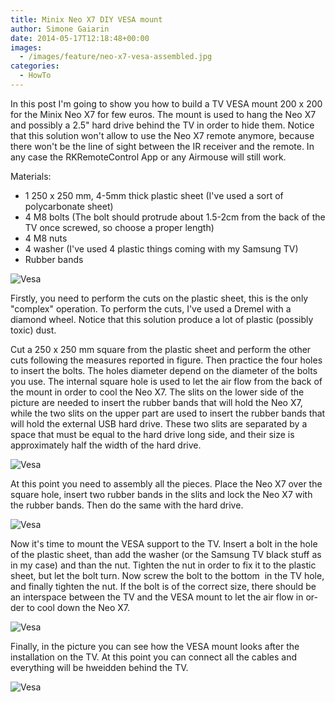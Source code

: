 ```yaml
---
title: Minix Neo X7 DIY VESA mount
author: Simone Gaiarin
date: 2014-05-17T12:18:48+00:00
images:
  - /images/feature/neo-x7-vesa-assembled.jpg
categories:
  - HowTo
---
```

In this post I'm going to show you how to build a TV VESA mount 200 x 200 for the Minix Neo X7 for few euros. The mount is used to hang the Neo X7 and possibly a 2.5" hard drive behind the TV in order to hide them. Notice that this solution won't allow to use the Neo X7 remote anymore, because there won't be the line of sight between the IR receiver and the remote. In any case the RKRemoteControl App or any Airmouse will still work.<!--more-->

Materials:
  * 1 250 x 250 mm, 4-5mm thick plastic sheet (I've used a sort of polycarbonate sheet)
  * 4 M8 bolts (The bolt should protrude about 1.5-2cm from the back of the TV once screwed, so choose a proper length)
  * 4 M8 nuts
  * 4 washer (I've used 4 plastic things coming with my Samsung TV)
  * Rubber bands

![Vesa](/images/neo-x7-vesa-nut-and-bolts.jpg)

Firstly, you need to perform the cuts on the plastic sheet, this is the only "complex" operation. To perform the cuts, I've used a Dremel with a diamond wheel. Notice that this solution produce a lot of plastic (possibly toxic) dust.

Cut a 250 x 250 mm square from the plastic sheet and perform the other cuts following the measures reported in figure. Then practice the four holes to insert the bolts. The holes diameter depend on the diameter of the bolts you use. The internal square hole is used to let the air flow from the back of the mount in order to cool the Neo X7. The slits on the lower side of the picture are needed to insert the rubber bands that will hold the Neo X7, while the two slits on the upper part are used to insert the rubber bands that will hold the external USB hard drive. These two slits are separated by a space that must be equal to the hard drive long side, and their size is approximately half the width of the hard drive.

![Vesa](/images/neo-x7-vesa-finished.jpg)

At this point you need to assembly all the pieces. Place the Neo X7 over the square hole, insert two rubber bands in the slits and lock the Neo X7 with the rubber bands. Then do the same with the hard drive.

![Vesa](/images/neo-x7-vesa-assembled.jpg)

Now it's time to mount the VESA support to the TV. Insert a bolt in the hole of the plastic sheet, than add the washer (or the Samsung TV black stuff as in my case) and than the nut. T<span id="result_box" class="short_text" lang="en"><span class="hps">ighten the nut in order to fix it to the plastic sheet, but let the bolt turn. Now screw the bolt to the bottom  in the TV hole, and finally tighten the nut. If the bolt is of the correct size, there should be an interspace between the TV and the VESA mount to let the air flow in order to cool down the Neo X7.</span></span>

![Vesa](/images/neo-x7-vesa-bolt-detail.jpg)

Finally, in the picture you can see how the VESA mount looks after the installation on the TV. At this point you can connect all the cables and everything will be hweidden behind the TV.

![Vesa](/images/neo-x7-vesa-mounted.jpg)
